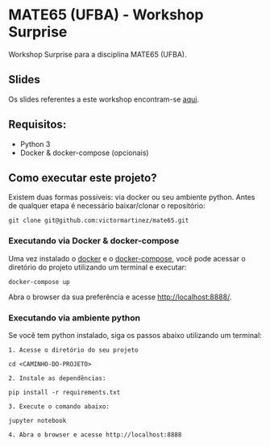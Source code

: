 # MATE65 (UFBA) - Workshop Surprise
Workshop Surprise para a disciplina MATE65 (UFBA).

## Slides
Os slides referentes a este workshop encontram-se [aqui](https://docs.google.com/presentation/d/1YMb5dVsi5_QiRqh8K7M4Pde2YrqsGuTgUHxCDD56F44).

## Requisitos:
- Python 3
- Docker & docker-compose (opcionais)

## Como executar este projeto?
Existem duas formas possíveis: via docker ou seu ambiente python. Antes de qualquer etapa é necessário baixar/clonar o repositório:

```
git clone git@github.com:victormartinez/mate65.git
```

### Executando via Docker & docker-compose
Uma vez instalado o [docker](https://www.docker.com/get-started) e o [docker-compose](https://docs.docker.com/compose/install/), você pode acessar o diretório do projeto utilizando um terminal e executar:

```
docker-compose up
```

Abra o browser da sua preferência e acesse [http://localhost:8888/](http://localhost:8888/).


### Executando via ambiente python
Se você tem python instalado, siga os passos abaixo utilizando um terminal:

```
1. Acesse o diretório do seu projeto

cd <CAMINHO-DO-PROJETO>

2. Instale as dependências:

pip install -r requirements.txt

3. Execute o comando abaixo:

jupyter notebook

4. Abra o browser e acesse http://localhost:8888
```
